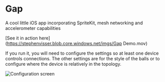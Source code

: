 # Gap
A cool little iOS app incorporating SpriteKit, mesh networking and accelerometer capabilities

[See it in action here](https://stephenvisser.blob.core.windows.net/imgs/Gap Demo.mov)

If you run it, you will need to configure the settings so at least one device controls connections. The other settings are for the style of the balls or to configure where the device is relatively in the topology.

![Configuration screen](https://stephenvisser.blob.core.windows.net/imgs/IMG_0119.PNG)


